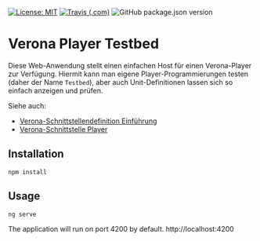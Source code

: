 [![License: MIT](https://img.shields.io/badge/License-MIT-yellow.svg?style=flat-square)](https://opensource.org/licenses/MIT)
[![Travis (.com)](https://img.shields.io/travis/com/iqb-berlin/testcenter-setup?style=flat-square)](https://travis-ci.com/iqb-berlin/testcenter-setup)
![GitHub package.json version](https://img.shields.io/github/package-json/v/iqb-berlin/verona-player-testbed?style=flat-square)

# Verona Player Testbed

Diese Web-Anwendung stellt einen einfachen Host für einen Verona-Player zur
Verfügung. Hiermit kann man eigene Player-Programmierungen testen (daher der Name `Testbed`),
aber auch Unit-Definitionen lassen sich so einfach anzeigen und prüfen.

Siehe auch:

* [Verona-Schnittstellendefinition Einführung](https://github.com/verona-interfaces/introduction/wiki)
* [Verona-Schnittstelle Player](https://verona-interfaces.github.io/player/)

## Installation

```
npm install
```

## Usage

```
ng serve
```

The application will run on port 4200 by default.
http://localhost:4200
